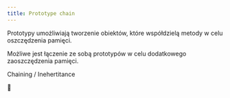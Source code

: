 ```yaml
---
title: Prototype chain
---
```


Prototypy umożliwiają tworzenie obiektów, które współdzielą metody w celu oszczędzenia pamięci. 

Możliwe jest łączenie ze sobą prototypów w celu dodatkowego zaoszczędzenia pamięci.

Chaining / Inehertitance

🚧